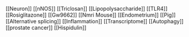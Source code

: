 [[Neuron]]
[[nNOS]]
[[Triclosan]]
[[Lipopolysaccharide]]
[[TLR4]]
[[Rosiglitazone]]
[[Gw9662]]
[[Nmri Mouse]]
[[Endometrium]]
[[Pig]]
[[Alternative splicing]]
[[Inflammation]]
[[Transcriptome]]
[[Autophagy]]
[[prostate cancer]]
[[Hispidulin]]
